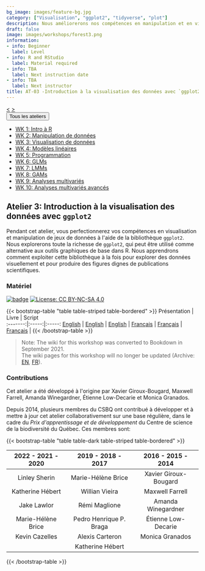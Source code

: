 ```yaml
---
bg_image: images/feature-bg.jpg
category: ["Visualisation", "ggplot2", "tidyverse", "plot"]
description: Nous améliorerons nos compétences en manipulation et en visualisation de données dans R!
draft: false
image: images/workshops/forest3.png
information:
- info: Beginner
  label: Level
- info: R and RStudio
  label: Material required
- info: TBA
  label: Next instruction date
- info: TBA
  label: Next instructor
title: AT-03 -Introduction à la visualisation des données avec `ggplot2`
---
```

<div class="btn-group" role="group" aria-label="...">
  <a href="https://r.qcbs.ca/workshops/r-workshop-02/" button type="button" class="btn btn-default"><</button></a>
  <a href="https://r.qcbs.ca/workshops/r-workshop-04/"button type="button" class="btn btn-default">></button></a>

<div class="btn-group" role="group">
    <button type="button" class="btn btn-default dropdown-toggle" data-toggle="dropdown" aria-haspopup="true" aria-expanded="false">
      Tous les ateliers
      <span class="caret"></span>
    </button>
    <ul class="dropdown-menu">
      <li><a href="https://r.qcbs.ca/workshops/r-workshop-01/">WK 1: Intro à R</a></li>
      <li><a href="https://r.qcbs.ca/workshops/r-workshop-02/">WK 2: Manipulation de données</a></li>
      <li><a href="https://r.qcbs.ca/workshops/r-workshop-03/">WK 3: Visualisation de données</a></li>
      <li><a href="https://r.qcbs.ca/workshops/r-workshop-04/">WK 4: Modèles linéaires</a></li>
      <li><a href="https://r.qcbs.ca/workshops/r-workshop-05/">WK 5: Programmation</a></li>
      <li><a href="https://r.qcbs.ca/workshops/r-workshop-06/">WK 6: GLMs</a></li>
      <li><a href="https://r.qcbs.ca/workshops/r-workshop-07/">WK 7: LMMs</a></li>
      <li><a href="https://r.qcbs.ca/workshops/r-workshop-08/">WK 8: GAMs</a></li>
      <li><a href="https://r.qcbs.ca/workshops/r-workshop-09/">WK 9: Analyses multivariés</a></li>
      <li><a href="https://r.qcbs.ca/workshops/r-workshop-10/">WK 10: Analyses multivariés avancés</a></li>
    </ul>
  </div>
</div>

## Atelier 3: Introduction à la visualisation des données avec `ggplot2`

Pendant cet atelier, vous perfectionnerez vos compétences en visualisation et manipulation de jeux de données à l'aide de la bibliothèque `ggplot2`. Nous explorerons toute la richesse de `ggplot2`, qui peut être utilisé comme alternative aux outils graphiques de base dans R. Nous apprendrons comment exploiter cette bibliothèque à la fois pour explorer des données visuellement et pour produire des figures dignes de publications scientifiques.

### Matériel

[![badge](https://img.shields.io/static/v1?style=flat&label=GitHub&message=03&color=blue&logo=github)](https://github.com/QCBSRworkshops/workshop03) [![License: CC BY-NC-SA 4.0](https://img.shields.io/badge/License-CC%20BY--NC--SA%204.0-orange.svg)](https://creativecommons.org/licenses/by-nc-sa/4.0/)

{{< bootstrap-table "table table-striped table-bordered" >}}
Présentation | Livre | Script  
:-------:|:-----:|:-----:
<a href="https://r.qcbs.ca/workshop03/pres-en/workshop03-pres-en.html" button type="button" class="btn btn-default">English</button></a> | <a href="https://r.qcbs.ca/workshop03/book-en/index.html" button type="button" class="btn btn-default">English</button></a> | <a href="https://r.qcbs.ca/workshop03/book-en/workshop03-script-en.R" button type="button" class="btn btn-default">English</button></a> | 
<a href="https://r.qcbs.ca/workshop03/pres-fr/workshop03-pres-fr.html" button type="button" class="btn btn-default">Français</button></a> | <a href="https://r.qcbs.ca/workshop03/book-fr/index.html" button type="button" class="btn btn-default">Français</button></a> | <a href="https://r.qcbs.ca/workshop03/book-fr/workshop03-script-fr.R" button type="button" class="btn btn-default">Français</button></a> | 
{{< /bootstrap-table >}}


> Note: The wiki for this workshop was converted to Bookdown in September 2021. <br> 
> The wiki pages for this workshop will no longer be updated (Archive: [EN](https://wiki.qcbs.ca/r_workshop3), [FR](https://wiki.qcbs.ca/r_atelier3)).

### Contributions

Cet atelier a été développé à l'origine par Xavier Giroux-Bougard, Maxwell Farrell, Amanda Winegardner, Étienne Low-Decarie et Monica Granados.

Depuis 2014, plusieurs membres du CSBQ ont contribué à développer et à mettre à jour cet atelier collaborativement sur une base régulière, dans le cadre du *Prix d'apprentissage et de développement* du Centre de science de la biodiversité du Québec. Ces membres sont:

{{< bootstrap-table "table table-dark table-striped table-bordered" >}}

|      2022 - 2021 - 2020     |      2019 - 2018 - 2017     |      2016 - 2015 - 2014      |
|:---------------------------:|:---------------------------:|:----------------------------:|
| Linley Sherin  | Marie-Hélène Brice | Xavier Giroux-Bougard |
| Katherine Hébert  | Willian Vieira  | Maxwell Farrell |
| Jake Lawlor  |  Rémi Maglione | Amanda Winegardner |
| Marie-Hélène Brice  | Pedro Henrique P. Braga | Étienne Low-Decarie |
| Kevin Cazelles  | Alexis Carteron | Monica Granados |
|   | Katherine Hébert |  |

{{< /bootstrap-table >}}
